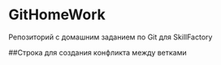 # GitHomeWork
Репозиторий с домашним заданием по Git для SkillFactory

##Строка для создания конфликта между ветками
